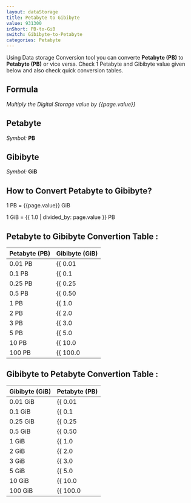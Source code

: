 ```yaml
---
layout: dataStorage
title: Petabyte to Gibibyte
value: 931300
inShort: PB-to-GiB
switch: Gibibyte-to-Petabyte
categories: Petabyte
---
```


Using Data storage Conversion tool you can converte **Petabyte (PB)** to **Petabyte (PB)** or vice versa. Check 1 Petabyte and Gibibyte value given below and also check quick conversion tables.

## Formula
*Multiply the Digital Storage value by {{page.value}}*

## Petabyte
*Symbol:* **PB**

## Gibibyte
*Symbol:* **GiB**

## How to Convert Petabyte to Gibibyte?

1 PB = {{page.value}} GiB

1 GiB = {{ 1.0 | divided_by: page.value }} PB


## Petabyte to Gibibyte Convertion Table :

| Petabyte (PB) | Gibibyte (GiB) |
| ---- | ---- |
| 0.01 PB | {{ 0.01 | times: page.value | round: 12 }} GiB |
| 0.1 PB | {{ 0.1 | times: page.value | round: 12 }} GiB |
| 0.25 PB | {{ 0.25 | times: page.value | round: 12 }} GiB |
| 0.5 PB | {{ 0.50 | times: page.value | round: 12 }} GiB |
| 1 PB | {{ 1.0 | times: page.value | round: 12 }} GiB |
| 2 PB | {{ 2.0 | times: page.value | round: 12 }} GiB |
| 3 PB | {{ 3.0 | times: page.value | round: 12 }} GiB |
| 5 PB | {{ 5.0 | times: page.value | round: 12 }} GiB |
| 10 PB | {{ 10.0 | times: page.value | round: 12 }} GiB |
| 100 PB | {{ 100.0 | times: page.value | round: 12 }} GiB |

## Gibibyte to Petabyte Convertion Table :

| Gibibyte (GiB) | Petabyte (PB) |
| ---- | ---- |
| 0.01 GiB | {{ 0.01 | divided_by: page.value | round: 12 }} PB |
| 0.1 GiB | {{ 0.1 | divided_by: page.value | round: 12 }} PB |
| 0.25 GiB | {{ 0.25 | divided_by: page.value | round: 12 }} PB |
| 0.5 GiB | {{ 0.50 | divided_by: page.value | round: 12 }} PB |
| 1 GiB | {{ 1.0 | divided_by: page.value | round: 12 }} PB |
| 2 GiB | {{ 2.0 | divided_by: page.value | round: 12 }} PB |
| 3 GiB | {{ 3.0 | divided_by: page.value | round: 12 }} PB |
| 5 GiB | {{ 5.0 | divided_by: page.value | round: 12 }} PB |
| 10 GiB | {{ 10.0 | divided_by: page.value | round: 12 }} PB |
| 100 GiB | {{ 100.0 | divided_by: page.value | round: 12 }} PB |


<script>
document.getElementById('selectInput')[20].selected = true
document.getElementById('selectOutput')[13].selected = true
</script>
